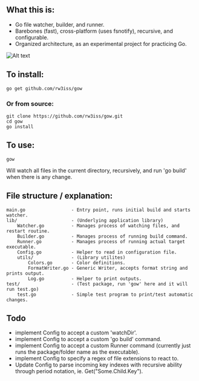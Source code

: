 ## What this is:

- Go file watcher, builder, and runner. 
- Barebones (fast), cross-platform (uses fsnotify), recursive, and configurable.
- Organized architecture, as an experimental project for practicing Go.

![Alt text](https://i.imgur.com/xsDePqc.png "Output")

## To install:
```
go get github.com/rw3iss/gow
```

### Or from source:
```
git clone https://github.com/rw3iss/gow.git
cd gow
go install
```

## To use:
```
gow
```

Will watch all files in the current directory, recursively, and run 'go build' when there is any change.


## File structure / explanation:
```
main.go                 - Entry point, runs initial build and starts watcher.
lib/                    - (Underlying application library)
    Watcher.go          - Manages process of watching files, and restart routine.
    Builder.go          - Manages process of running build command.
    Runner.go           - Manages process of running actual target executable. 
    Config.go           - Helper to read in configuration file.
    utils/              - (Library utilites)
        Colors.go       - Color definitions.
        FormatWriter.go - Generic Writer, accepts format string and prints output.
        Log.go          - Helper to print outputs.
test/                   - (Test package, run 'gow' here and it will run test.go)
    test.go             - Simple test program to print/test automatic changes.
```

 ## Todo
 - implement Config to accept a custom 'watchDir'.
 - implement Config to accept a custom 'go build' command.
 - implement Config to accept a custom Runner command (currently just runs the package/folder name as the executable).
 - implement Config to specify a regex of file extensions to react to.
 - Update Config to parse incoming key indexes with recursive ability through period notation, ie. Get("Some.Child.Key").